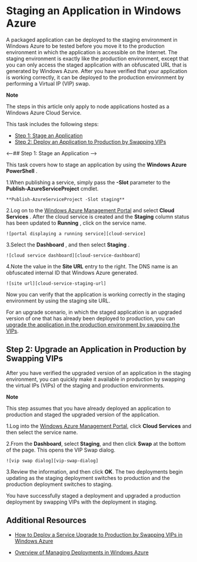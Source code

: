 # Staging an Application in Windows Azure

A packaged application can be deployed to the staging environment in
Windows Azure to be tested before you move it to the production
environment in which the application is accessible on the Internet. The
staging environment is exactly like the production environment, except
that you can only access the staged application with an obfuscated URL
that is generated by Windows Azure. After you have verified that your
application is working correctly, it can be deployed to the production
environment by performing a Virtual IP (VIP) swap.

<div class="dev-callout">
	<b>Note</b>  
	<p>The steps in this article only apply to node applications hosted as a Windows Azure Cloud Service.</p>  
	</div>

This task includes the following steps:  

-   [Step 1: Stage an Application]    
-   [Step 2: Deploy an Application to Production by Swapping VIPs]   

<--## <a id= "step1" ></a>Step 1: Stage an Application --> 

This task covers how to stage an application by using the **Windows Azure PowerShell** .

1.When publishing a service, simply pass the **-Slot** parameter to
    the **Publish-AzureServiceProject** cmdlet.

    **Publish-AzureServiceProject -Slot staging**

2.Log on to the [Windows Azure Management Portal] and select **Cloud Services** . After the cloud service is created and the **Staging** column status has been updated to **Running** , click on the service name.

	![portal displaying a running service][cloud-service]

3.Select the **Dashboard** , and then select **Staging** .

	![cloud service dashboard][cloud-service-dashboard]

4.Note the value in the **Site URL** entry to the right. The DNS name is an obfuscated internal ID that Windows Azure generated.

    ![site url][cloud-service-staging-url]

Now you can verify that the application is working correctly in the staging environment by using the staging site URL.

For an upgrade scenario, in which the staged application is an upgraded
version of one that has already been deployed to production, you can
[upgrade the application in the production environment by swapping the
VIPs][Step 2: Deploy an Application to Production by Swapping VIPs].

<h2><a id="step2"></a>Step 2: Upgrade an Application in Production by Swapping VIPs</h2>

After you have verified the upgraded version of an application in the
staging environment, you can quickly make it available in production by
swapping the virtual IPs (VIPs) of the staging and production
environments.

<div class="dev-callout">
<b>Note</b>
<p>This step assumes that you have already deployed an
application to production and staged the upgraded version of the
application.</p>
</div>

1.Log into the [Windows Azure Management Portal],
  click **Cloud Services** and then select the service name.

2.From the **Dashboard**, select **Staging**, and then click **Swap** at the bottom of the page. This opens the VIP Swap
  dialog.

    ![vip swap dialog][vip-swap-dialog]

3.Review the information, and then click **OK**. The two deployments
  begin updating as the staging deployment switches to production and
  the production deployment switches to staging.

You have successfully staged a deployment and upgraded a production
deployment by swapping VIPs with the deployment in staging.

## Additional Resources

- [How to Deploy a Service Upgrade to Production by Swapping VIPs in Windows Azure]
- [Overview of Managing Deployments in Windows Azure]

  [Step 1: Stage an Application]: #step1
  [Step 2: Deploy an Application to Production by Swapping VIPs]: #step2
  [Windows Azure Management Portal]: http://manage.windowsazure.com
[cloud-service]: ../../Shared/Media/staging-cloud-service-running.png
[cloud-service-dashboard]: ../../Shared/Media/cloud-service-dashboard-staging.png
  [cloud-service-staging-url]: ../../Shared/Media/cloud-service-staging-url.png
  [vip-swap-dialog]: ../../Shared/Media/vip-swap-dialog.png
  [How to Deploy a Service Upgrade to Production by Swapping VIPs in Windows Azure]: http://msdn.microsoft.com/en-us/library/windowsazure/ee517253.aspx
  [Overview of Managing Deployments in Windows Azure]: http://msdn.microsoft.com/en-us/library/windowsazure/hh386336.aspx
